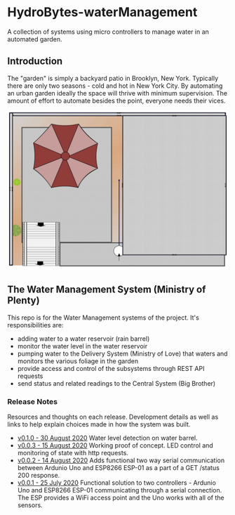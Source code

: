 # HydroBytes-waterManagement
A collection of systems using micro controllers to manage water in an automated garden.

## Introduction

The "garden" is simply a backyard patio in Brooklyn, New York. Typically there are only two seasons - cold and hot in New York City. By automating an urban garden ideally the space will thrive with minimum supervision. The amount of effort to automate besides the point, everyone needs their vices.

![Garden Layout](https://raw.githubusercontent.com/deezone/HydroBytes-waterManagement/master/resources/HydroBytes-38-74-Garden.jpg)

## The Water Management System (Ministry of Plenty)

This repo is for the Water Management systems of the project. It's responsibilities are:
- adding water to a water reservoir (rain barrel)
- monitor the water level in the water reservoir
- pumping water to the Delivery System (Ministry of Love) that waters and monitors the various foliage in the garden
- provide access and control of the subsystems through REST API requests
- send status and related readings to the Central System (Big Brother)


### Release Notes
Resources and thoughts on each release. Development details as well as links to help explain choices made in how the system was built.
- [v0.1.0 - 30 August 2020](https://github.com/deezone/HydroBytes-waterManagement/blob/master/resources/releases/v00-01-00.md)
Water level detection on water barrel.
- [v0.0.3 - 15 August 2020](https://github.com/deezone/HydroBytes-waterManagement/blob/master/resources/releases/v00-00-03.md)
Working proof of concept. LED control and monitoring of state with http requests.
- [v0.0.2 - 14 August 2020](https://github.com/deezone/HydroBytes-waterManagement/blob/master/resources/releases/v00-00-02.md)
Adds functional two way serial communication between Ardunio Uno and ESP8266 ESP-01 as a part of a GET /status 200 response.
- [v0.0.1 - 25 July 2020](https://github.com/deezone/HydroBytes-waterManagement/blob/master/resources/releases/v00-00-01.md)
Functional solution to two controllers - Ardunio Uno and ESP8266 ESP-01 communicating through a serial connection. The ESP provides a WiFi access point and the Uno works with all of the sensors.

